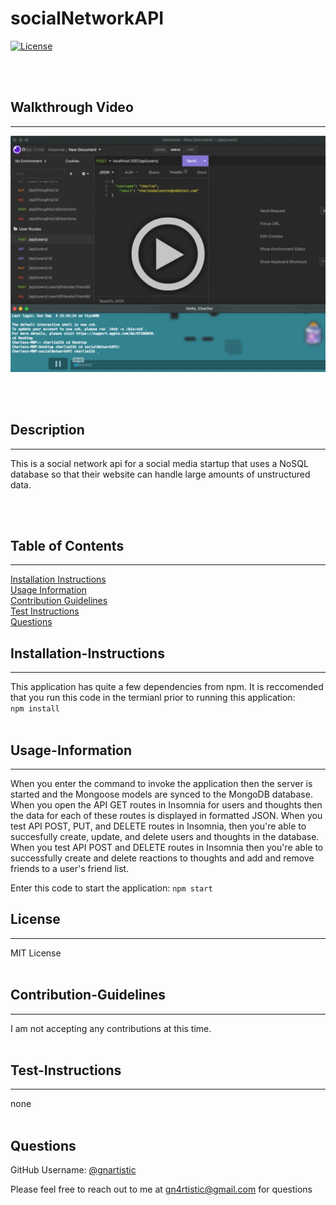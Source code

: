 # socialNetworkAPI
  [![License](https://img.shields.io/badge/License-MIT-yellow.svg)](https://opensource.org/licenses/MIT)
  
  <br/>
  <br/>
  
  ## Walkthrough Video
  
  ------
[![screenshot 1](/assets/images/My%20project-1.png)](https://vimeo.com/746357386)   
  
  <br/>
  <br/>

  ## Description
  
  ------
  This is a social network api for a social media startup that uses a NoSQL database so that their website can handle large amounts of unstructured data.
  
  <br/>
  <br/>

  ## Table of Contents

  -----
  [Installation Instructions](#installation-instructions)  
  [Usage Information](#usage-information)  
  [Contribution Guidelines](#contribution-guidelines)  
  [Test Instructions](#test-instructions)  
  [Questions](#questions)  
  
  ## Installation-Instructions

  -----
  This application has quite a few dependencies from npm. It is reccomended that you run this code in the termianl prior to running this application:  
  ```npm install```
  <br/>
  <br/>
  
  ## Usage-Information
  
  -----
  When you enter the command to invoke the application then the server is started and the Mongoose models are synced to the MongoDB database. When you open the API GET routes in Insomnia for users and thoughts then the data for each of these routes is displayed in formatted JSON. When you test API POST, PUT, and DELETE routes in Insomnia, then you're able to succesfully create, update, and delete users and thoughts in the database. When you test API POST and DELETE routes in Insomnia then you're able to successfully create and delete reactions to thoughts and add and remove friends to a user's friend list.  

  Enter this code to start the application:
  ```npm start```
  
  ## License
  
  -----
  MIT License
  <br/>
  <br/>
  
  ## Contribution-Guidelines
  
  -----
  I am not accepting any contributions at this time.
  <br/>
  <br/>
  ## Test-Instructions
  -----
  
  none
  <br/>
  <br/>
  
  ## Questions
  
  GitHub Username: [@gnartistic](https://github.com/gnartistic)  
  
  Please feel free to reach out to me at [gn4rtistic@gmail.com](mailto:gn4rtistic@gmail.com) for questions

